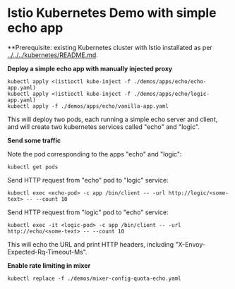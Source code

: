 # Istio Kubernetes Demo with simple echo app

**Prerequisite: existing Kubernetes cluster with Istio installated as per [../../../kubernetes/README.md](../../../kubernetes/README.md).


**Deploy a simple echo app with manually injected proxy**

    kubectl apply <(istioctl kube-inject -f ./demos/apps/echo/echo-app.yaml)
    kubectl apply <(istioctl kube-inject -f ./demos/apps/echo/logic-app.yaml)
    kubectl apply -f ./demos/apps/echo/vanilla-app.yaml

This will deploy two pods, each running a simple echo server and client, and will create two kubernetes services called "echo" and "logic".

**Send some traffic**

Note the pod corresponding to the apps "echo" and "logic":

    kubectl get pods


Send HTTP request from "echo" pod to "logic" service:

    kubectl exec <echo-pod> -c app /bin/client -- -url http://logic/<some-text> -- --count 10

Send HTTP request from "logic" pod to "echo" service:

    kubectl exec -it <logic-pod> -c app /bin/client -- -url http://echo/<some-text> -- --count 10

This will echo the URL and print HTTP headers, including "X-Envoy-Expected-Rq-Timeout-Ms".

**Enable rate limiting in mixer**

    kubectl replace -f ./demos/mixer-config-quota-echo.yaml
